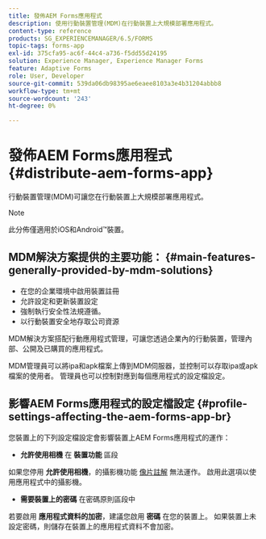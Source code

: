 ```yaml
---
title: 發佈AEM Forms應用程式
description: 使用行動裝置管理(MDM)在行動裝置上大規模部署應用程式。
content-type: reference
products: SG_EXPERIENCEMANAGER/6.5/FORMS
topic-tags: forms-app
exl-id: 375cfa95-ac6f-44c4-a736-f5dd55d24195
solution: Experience Manager, Experience Manager Forms
feature: Adaptive Forms
role: User, Developer
source-git-commit: 539da06db98395ae6eaee8103a3e4b31204abbb8
workflow-type: tm+mt
source-wordcount: '243'
ht-degree: 0%

---
```


# 發佈AEM Forms應用程式 {#distribute-aem-forms-app}

行動裝置管理(MDM)可讓您在行動裝置上大規模部署應用程式。

>[!NOTE]
>
>此分佈僅適用於iOS和Android™裝置。

## MDM解決方案提供的主要功能： {#main-features-generally-provided-by-mdm-solutions}

* 在您的企業環境中啟用裝置註冊
* 允許設定和更新裝置設定
* 強制執行安全性法規遵循。
* 以行動裝置安全地存取公司資源

MDM解決方案搭配行動應用程式管理，可讓您透過企業內的行動裝置，管理內部、公開及已購買的應用程式。

MDM管理員可以將ipa和apk檔案上傳到MDM伺服器，並控制可以存取ipa或apk檔案的使用者。 管理員也可以控制對應到每個應用程式的設定檔設定。

## 影響AEM Forms應用程式的設定檔設定 {#profile-settings-affecting-the-aem-forms-app-br}

您裝置上的下列設定檔設定會影響裝置上AEM Forms應用程式的運作：

* **允許使用相機** 在 **裝置功能** 區段

如果您停用 **允許使用相機**，的攝影機功能 [像片註解](/help/forms/using/add-attachments.md) 無法運作。 啟用此選項以使用應用程式中的攝影機。

* **需要裝置上的密碼** 在密碼原則區段中

若要啟用 **應用程式資料的加密**，建議您啟用 **密碼** 在您的裝置上。 如果裝置上未設定密碼，則儲存在裝置上的應用程式資料不會加密。
